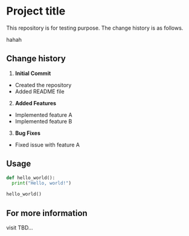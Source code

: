 # Project title

This repository is for testing purpose. The change history is as follows.

hahah

## Change history

1. **Initial Commit**
  - Created the repository
  - Added README file

2. **Added Features**
  - Implemented feature A
  - Implemented feature B

3. **Bug Fixes**
  - Fixed issue with feature A

## Usage

```python
def hello_world():
  print("Hello, world!")

hello_world()
```

## For more information

visit TBD...
